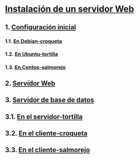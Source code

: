 # [Instalación de un servidor Web](https://github.com/PalomaR88/Instalacion_de_un_servidor_Web/blob/master/Tarea2.md#instalaci%C3%B3n-de-un-servidor-web)
## 1. [Configuración inicial](https://github.com/PalomaR88/Instalacion_de_un_servidor_Web/blob/master/Tarea2.md#configuraci%C3%B3n-inicial)
### 1.1. [En Debian-croqueta](https://github.com/PalomaR88/Instalacion_de_un_servidor_Web/blob/master/Tarea2.md#en-debian-croqueta)
### 1.2. [En Ubuntu-tortilla](https://github.com/PalomaR88/Instalacion_de_un_servidor_Web/blob/master/Tarea2.md#en-ubuntu-torilla)
### 1.3. [En Centos-salmorejo](https://github.com/PalomaR88/Instalacion_de_un_servidor_Web/blob/master/Tarea2.md#en-centos-salmorejo)
## 2. [Servidor Web](https://github.com/PalomaR88/Instalacion_de_un_servidor_Web/blob/master/Tarea2.md#servidor-web)
## 3. [Servidor de base de datos](https://github.com/PalomaR88/Instalacion_de_un_servidor_Web/blob/master/Tarea2.md#servidor-de-base-de-datos)
## 3.1. [En el servidor-tortilla](https://github.com/PalomaR88/Instalacion_de_un_servidor_Web/blob/master/Tarea2.md#en-el-servidor-tortilla)
## 3.2. [En el cliente-croqueta](https://github.com/PalomaR88/Instalacion_de_un_servidor_Web/blob/master/Tarea2.md#en-el-cliente-croqueta)
## 3.3. [En el cliente-salmorejo](https://github.com/PalomaR88/Instalacion_de_un_servidor_Web/blob/master/Tarea2.md#en-el-cliente-salmorejo)

